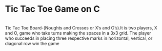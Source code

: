 <h1>Tic Tac Toe Game on C</h1>
<p><br>
Tic Tac Toe Board-(Noughts and Crosses or X’s and O’s).It is two players, X and O, game who take turns making the spaces in a 3x3 grid. The player who succeeds in placing three respective marks in horizontal, vertical, or diagonal row win the game<br>
</p>
